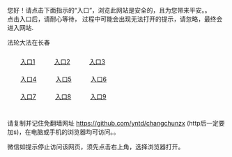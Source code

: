 您好！请点击下面指示的“入口”，浏览此网站是安全的，且为您带来平安。。 <br/>
点击入口后，请耐心等待， 过程中可能会出现无法打开的提示，请忽略，最终会进入网站. </br>

法轮大法在长春<br/>
<div style="padding:10px"><a style="margin:20px" target="_blank" href="https://d2teqbz4udxc4k.cloudfront.net/2Qpsp?yvyvea" id="ccLink1" rel="nofollow">入口1</a> <a target="_blank" style="margin:20px" href="https://d2nj0vzjpm3smt.cloudfront.net/2Qpsp?dtqggayf" id="ccLink2" rel="nofollow">入口2</a> <a style="margin:20px" target="_blank" href="https://d3vpqeyezyrdlk.cloudfront.net/2Qpsp?qswwfzii" id="ccLink3" rel="nofollow">入口3</a></div>

<div style="padding:10px" ><a style="margin:20px" target="_blank" href="https://d2teqbz4udxc4k.cloudfront.net/2Qpsp?yvyvea" id="ccLink4" rel="nofollow">入口4</a> <a style="margin:20px" href="https://d2nj0vzjpm3smt.cloudfront.net/2Qpsp?dtqggayf" target="_blank" id="ccLink5" rel="nofollow">入口5</a> <a style="margin:20px" href="https://d3vpqeyezyrdlk.cloudfront.net/2Qpsp?qswwfzii" target="_blank" id="ccLink6" rel="nofollow">入口6</a></div>

<div style="padding:10px"><a style="margin:20px" target="_blank" href="https://d2teqbz4udxc4k.cloudfront.net/2Qpsp?yvyvea" id="ccLink7" rel="nofollow">入口7</a> <a style="margin:20px" href="https://d2nj0vzjpm3smt.cloudfront.net/2Qpsp?dtqggayf" target="_blank" id="ccLink8" rel="nofollow">入口8</a> <a style="margin:20px" target="_blank" href="https://d3vpqeyezyrdlk.cloudfront.net/2Qpsp?qswwfzii" id="ccLink9" rel="nofollow">入口9</a></div>

<br/>



请复制并记住免翻墙网址 https://github.com/yntd/changchunzx (http后一定要加s)，在电脑或手机的浏览器均可访问。。<br/>

微信如提示停止访问该网页，须先点击右上角，选择浏览器打开。
